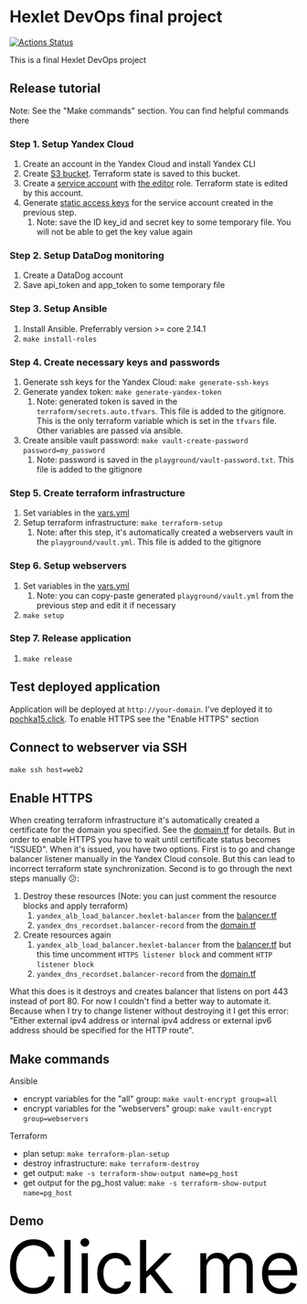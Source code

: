 # Hexlet DevOps final project

[![Actions Status](https://github.com/pochka15/devops-for-programmers-project-77/workflows/hexlet-check/badge.svg)](https://github.com/pochka15/devops-for-programmers-project-77/actions)

This is a final Hexlet DevOps project

## Release tutorial

Note: See the "Make commands" section. You can find helpful commands there

### Step 1. Setup Yandex Cloud

1. Create an account in the Yandex Cloud and install Yandex CLI
2. Create [S3 bucket](https://cloud.yandex.com/en/docs/storage/operations/buckets/create). Terraform state is saved to this bucket.
3. Create a [service account](https://cloud.yandex.com/en/docs/iam/operations/sa/create) with [the editor](https://cloud.yandex.com/en/docs/iam/concepts/access-control/roles#editor) role. Terraform state is edited by this account.
4. Generate [static access keys](https://cloud.yandex.com/en/docs/iam/operations/sa/create-access-key) for the service account created in the previous step.
   1. Note: save the ID key_id and secret key to some temporary file. You will not be able to get the key value again

### Step 2. Setup DataDog monitoring

1. Create a DataDog account
2. Save api_token and app_token to some temporary file

### Step 3. Setup Ansible

1. Install Ansible. Preferrably version >= core 2.14.1
2. `make install-roles`

### Step 4. Create necessary keys and passwords

1. Generate ssh keys for the Yandex Cloud: `make generate-ssh-keys`
2. Generate yandex token: `make generate-yandex-token`
    1. Note: generated token is saved in the `terraform/secrets.auto.tfvars`. This file is added to the gitignore. This is the only terraform variable which is set in the `tfvars` file. Other variables are passed via ansible.
3. Create ansible vault password: `make vault-create-password password=my_password`
    1. Note: password is saved in the `playground/vault-password.txt`. This file is added to the gitignore

### Step 5. Create terraform infrastructure

1. Set variables in the [vars.yml](./ansible/group_vars/all/vars.yml)
2. Setup terraform infrastructure: `make terraform-setup`
   1. Note: after this step, it's automatically created a webservers vault in the `playground/vault.yml`. This file is added to the gitignore

### Step 6. Setup webservers

1. Set variables in the [vars.yml](./ansible/group_vars/webservers/vars.yml)
   1. Note: you can copy-paste generated `playground/vault.yml` from the previous step and edit it if necessary
2. `make setup`

### Step 7. Release application

1. `make release`

## Test deployed application

Application will be deployed at `http://your-domain`. I've deployed it to [pochka15.click](https://pochka15.click).
To enable HTTPS see the "Enable HTTPS" section

## Connect to webserver via SSH

`make ssh host=web2`

## Enable HTTPS

When creating terraform infrastructure it's automatically created a certificate for the domain you specified. See the [domain.tf](./terraform/domain.tf) for details. But in order to enable HTTPS you have to wait until certificate status becomes "ISSUED". When it's issued, you have two options. First is to go and change balancer listener manually in the Yandex Cloud console. But this can lead to incorrect terraform state synchronization. Second is to go through the next steps manually 😕:

1. Destroy these resources (Note: you can just comment the resource blocks and apply terraform)
   1. `yandex_alb_load_balancer.hexlet-balancer` from the [balancer.tf](./terraform/balancer.tf)
   2. `yandex_dns_recordset.balancer-record` from the [domain.tf](./terraform/domain.tf)
2. Create resources again
   1. `yandex_alb_load_balancer.hexlet-balancer` from the [balancer.tf](./terraform/balancer.tf) but this time uncomment `HTTPS listener block` and comment `HTTP listener block`
   2. `yandex_dns_recordset.balancer-record` from the [domain.tf](./terraform/domain.tf)

What this does is it destroys and creates balancer that listens on port 443 instead of port 80. For now I couldn't find a better way to automate it. Because when I try to change listener without destroying it I get this error: "Either external ipv4 address or internal ipv4 address or external ipv6 address should be specified for the HTTP route".

## Make commands

Ansible

- encrypt variables for the "all" group: `make vault-encrypt group=all`
- encrypt variables for the "webservers" group: `make vault-encrypt group=webservers`

Terraform

- plan setup: `make terraform-plan-setup`
- destroy infrastructure: `make terraform-destroy`
- get output: `make -s terraform-show-output name=pg_host`
- get output for the pg_host value: `make -s terraform-show-output name=pg_host`

## Demo

[![Hexlet project demo](https://github.com/pochka15/devops-for-programmers-project-77/blob/main/images/HEXLET%20(Demo).png)](https://drive.google.com/file/d/1lXwXmHjtvNAbdcdo1cmZy9FAI2fS2Jl3/view?usp=sharing "Hexlet project demo")
